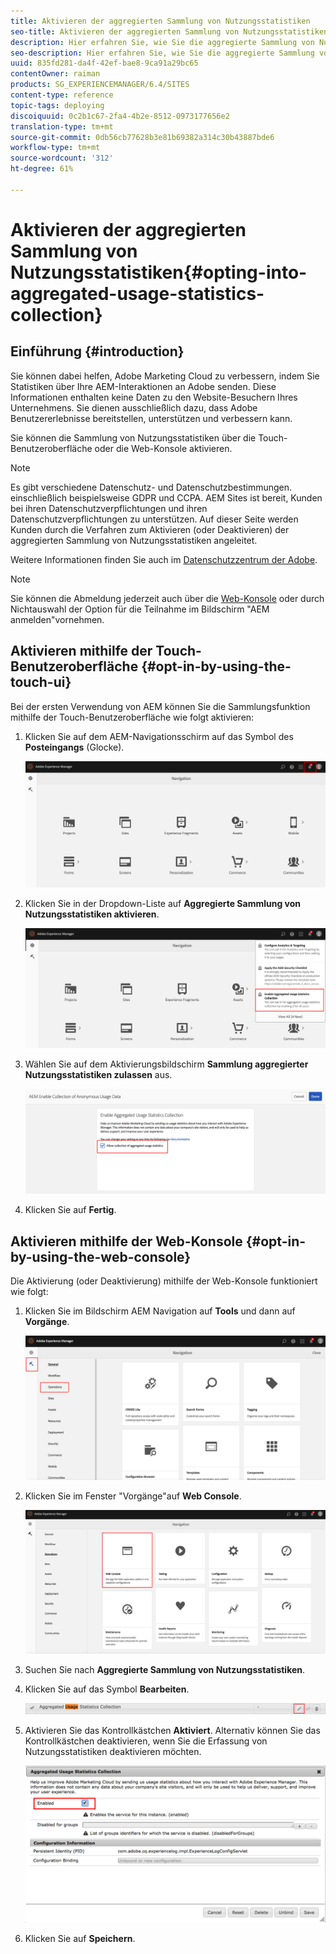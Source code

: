 ```yaml
---
title: Aktivieren der aggregierten Sammlung von Nutzungsstatistiken
seo-title: Aktivieren der aggregierten Sammlung von Nutzungsstatistiken
description: Hier erfahren Sie, wie Sie die aggregierte Sammlung von Nutzungsstatistiken aktivieren können.
seo-description: Hier erfahren Sie, wie Sie die aggregierte Sammlung von Nutzungsstatistiken aktivieren können.
uuid: 835fd281-da4f-42ef-bae8-9ca91a29bc65
contentOwner: raiman
products: SG_EXPERIENCEMANAGER/6.4/SITES
content-type: reference
topic-tags: deploying
discoiquuid: 0c2b1c67-2fa4-4b2e-8512-0973177656e2
translation-type: tm+mt
source-git-commit: 0db56cb77628b3e81b69382a314c30b43887bde6
workflow-type: tm+mt
source-wordcount: '312'
ht-degree: 61%

---
```



# Aktivieren der aggregierten Sammlung von Nutzungsstatistiken{#opting-into-aggregated-usage-statistics-collection}

## Einführung {#introduction}

Sie können dabei helfen, Adobe Marketing Cloud zu verbessern, indem Sie Statistiken über Ihre AEM-Interaktionen an Adobe senden. Diese Informationen enthalten keine Daten zu den Website-Besuchern Ihres Unternehmens. Sie dienen ausschließlich dazu, dass Adobe Benutzererlebnisse bereitstellen, unterstützen und verbessern kann.

Sie können die Sammlung von Nutzungsstatistiken über die Touch-Benutzeroberfläche oder die Web-Konsole aktivieren.

>[!NOTE]
>
>Es gibt verschiedene Datenschutz- und Datenschutzbestimmungen. einschließlich beispielsweise GDPR und CCPA. AEM Sites ist bereit, Kunden bei ihren Datenschutzverpflichtungen und ihren Datenschutzverpflichtungen zu unterstützen. Auf dieser Seite werden Kunden durch die Verfahren zum Aktivieren (oder Deaktivieren) der aggregierten Sammlung von Nutzungsstatistiken angeleitet.
>
>Weitere Informationen finden Sie auch im [Datenschutzzentrum der Adobe](https://www.adobe.com/privacy.html).

>[!NOTE]
>
>Sie können die Abmeldung jederzeit auch über die [Web-Konsole](/help/sites-deploying/opt-in-aggregated-usage-statistics.md#opt-in-by-using-the-web-console) oder durch Nichtauswahl der Option für die Teilnahme im Bildschirm &quot;AEM anmelden&quot;vornehmen.

## Aktivieren mithilfe der Touch-Benutzeroberfläche {#opt-in-by-using-the-touch-ui}

Bei der ersten Verwendung von AEM können Sie die Sammlungsfunktion mithilfe der Touch-Benutzeroberfläche wie folgt aktivieren:

1. Klicken Sie auf dem AEM-Navigationsschirm auf das Symbol des **Posteingangs** (Glocke).

   ![usage_statisticsNavigationcreen](assets/usage_statisticsnavigationscreen.png)

1. Klicken Sie in der Dropdown-Liste auf **Aggregierte Sammlung von Nutzungsstatistiken aktivieren**.

   ![usage_statisticsNavigationscreen2](assets/usage_statisticsnavigationscreen2.png)

1. Wählen Sie auf dem Aktivierungsbildschirm **Sammlung aggregierter Nutzungsstatistiken zulassen** aus.

   ![usage_statisticsopt-inscreen](assets/usage_statisticsopt-inscreen.png)

1. Klicken Sie auf **Fertig**.

## Aktivieren mithilfe der Web-Konsole {#opt-in-by-using-the-web-console}

Die Aktivierung (oder Deaktivierung) mithilfe der Web-Konsole funktioniert wie folgt:

1. Klicken Sie im Bildschirm AEM Navigation auf **Tools** und dann auf **Vorgänge**.

   ![usage_statisticsSopsdashboard](assets/usage_statisticsopsdashboard.png)

1. Klicken Sie im Fenster &quot;Vorgänge&quot;auf **Web Console**.

   ![usage_statistics_webconsole](assets/usage_statisticswebconsole.png)

1. Suchen Sie nach **Aggregierte Sammlung von Nutzungsstatistiken**.
1. Klicken Sie auf das Symbol **Bearbeiten**.

   ![usage_statisticsScrollingEdit](assets/usage_statisticscollectionedit.png)

1. Aktivieren Sie das Kontrollkästchen **Aktiviert**. Alternativ können Sie das Kontrollkästchen deaktivieren, wenn Sie die Erfassung von Nutzungsstatistiken deaktivieren möchten.

   ![usage_statisticsSelect](assets/usage_statisticsselect.png)

1. Klicken Sie auf **Speichern**.


